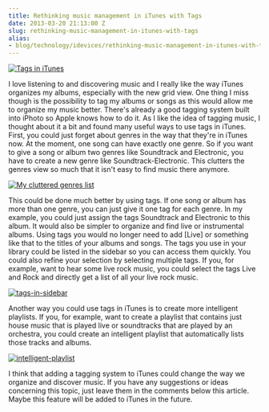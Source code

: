 ```yaml
---
title: Rethinking music management in iTunes with Tags
date: 2013-03-20 21:13:00 Z
slug: rethinking-music-management-in-itunes-with-tags
alias:
- blog/technology/idevices/rethinking-music-management-in-itunes-with-tags
---
```


[![Tags in iTunes](/assets/2013/03/banner.jpg)](/assets/2013/03/banner.jpg)

I love listening to and discovering music and I really like the way iTunes organizes my albums, especially with the new grid view. One thing I miss though is the possibility to tag my albums or songs as this would allow me to organize my music better. There's already a good tagging system built into iPhoto so Apple knows how to do it. As I like the idea of tagging music, I thought about it a bit and found many useful ways to use tags in iTunes. First, you could just forget about genres in the way that they're in iTunes now. At the moment, one song can have exactly one genre. So if you want to give a song or album two genres like Soundtrack and Electronic, you have to create a new genre like Soundtrack-Electronic. This clutters the genres view so much that it isn't easy to find music there anymore.

[![My cluttered genres list](/assets/2013/03/cluttered-genres1.jpg)](/assets/2013/03/cluttered-genres1.jpg)

This could be done much better by using tags. If one song or album has more than one genre, you can just give it one tag for each genre. In my example, you could just assign the tags Soundtrack and Electronic to this album. It would also be simpler to organize and find live or instrumental albums. Using tags you would no longer need to add [Live] or something like that to the titles of your albums and songs. The tags you use in your library could be listed in the sidebar so you can access them quickly. You could also refine your selection by selecting multiple tags. If you, for example, want to hear some live rock music, you could select the tags Live and Rock and directly get a list of all your live rock music.

[![tags-in-sidebar](/assets/2013/03/tags-in-sidebar.jpg)](/assets/2013/03/tags-in-sidebar.jpg)

Another way you could use tags in iTunes is to create more intelligent playlists. If you, for example, want to create a playlist that contains just house music that is played live or soundtracks that are played by an orchestra, you could create an intelligent playlist that automatically lists those tracks and albums.

[![intelligent-playlist](/assets/2013/03/intelligent-playlist.jpg)](/assets/2013/03/intelligent-playlist.jpg)

I think that adding a tagging system to iTunes could change the way we organize and discover music. If you have any suggestions or ideas concerning this topic, just leave them in the comments below this article. Maybe this feature will be added to iTunes in the future.
